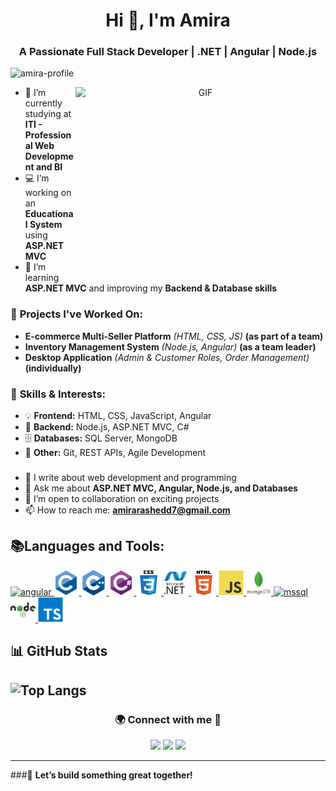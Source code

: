 <h1 align="center">Hi 👋, I'm Amira</h1>
<h3 align="center">A Passionate Full Stack Developer | .NET | Angular | Node.js</h3>

<p align="left"> <img src="https://komarev.com/ghpvc/?username=amira-profile&label=Profile%20views&color=0e75b6&style=flat" alt="amira-profile" /> </p>

<a target="_blank" align="center">
  <img align="right" height="300" width="400" alt="GIF" src="https://media.giphy.com/media/SWoSkN6DxTszqIKEqv/giphy.gif">
</a>

- 🔭 I’m currently studying at **ITI - Professional Web Development and BI**  
- 💻 I’m working on an **Educational System** using **ASP.NET MVC**  
- 🌱 I’m learning **ASP.NET MVC** and improving my **Backend & Database skills** 

### 💼 **Projects I've Worked On:**  
- **E-commerce Multi-Seller Platform** _(HTML, CSS, JS)_ **(as part of a team)**  
- **Inventory Management System** _(Node.js, Angular)_ **(as a team leader)**  
- **Desktop Application** _(Admin & Customer Roles, Order Management)_ **(individually)**  

### 🚀 **Skills & Interests:**  
- 💡 **Frontend:** HTML, CSS, JavaScript, Angular  
- 🔧 **Backend:** Node.js, ASP.NET MVC, C#  
- 🗄️ **Databases:** SQL Server, MongoDB  
- 📌 **Other:** Git, REST APIs, Agile Development  
###
- 📝 I write about web development and programming  
- 💬 Ask me about **ASP.NET MVC, Angular, Node.js, and Databases**  
- 🤝 I’m open to collaboration on exciting projects  
- 📫 How to reach me: **amirarashedd7@gmail.com**

## 📚Languages and Tools:
<p align="left"> <a href="https://angular.io" target="_blank" rel="noreferrer"> <img src="https://angular.io/assets/images/logos/angular/angular.svg" alt="angular" width="40" height="40"/> </a> <a href="https://www.cprogramming.com/" target="_blank" rel="noreferrer"> <img src="https://raw.githubusercontent.com/devicons/devicon/master/icons/c/c-original.svg" alt="c" width="40" height="40"/> </a> <a href="https://www.w3schools.com/cpp/" target="_blank" rel="noreferrer"> <img src="https://raw.githubusercontent.com/devicons/devicon/master/icons/cplusplus/cplusplus-original.svg" alt="cplusplus" width="40" height="40"/> </a> <a href="https://www.w3schools.com/cs/" target="_blank" rel="noreferrer"> <img src="https://raw.githubusercontent.com/devicons/devicon/master/icons/csharp/csharp-original.svg" alt="csharp" width="40" height="40"/> </a> <a href="https://www.w3schools.com/css/" target="_blank" rel="noreferrer"> <img src="https://raw.githubusercontent.com/devicons/devicon/master/icons/css3/css3-original-wordmark.svg" alt="css3" width="40" height="40"/> </a> <a href="https://dotnet.microsoft.com/" target="_blank" rel="noreferrer"> <img src="https://raw.githubusercontent.com/devicons/devicon/master/icons/dot-net/dot-net-original-wordmark.svg" alt="dotnet" width="40" height="40"/> </a> <a href="https://www.w3.org/html/" target="_blank" rel="noreferrer"> <img src="https://raw.githubusercontent.com/devicons/devicon/master/icons/html5/html5-original-wordmark.svg" alt="html5" width="40" height="40"/> </a> <a href="https://developer.mozilla.org/en-US/docs/Web/JavaScript" target="_blank" rel="noreferrer"> <img src="https://raw.githubusercontent.com/devicons/devicon/master/icons/javascript/javascript-original.svg" alt="javascript" width="40" height="40"/> </a> <a href="https://www.mongodb.com/" target="_blank" rel="noreferrer"> <img src="https://raw.githubusercontent.com/devicons/devicon/master/icons/mongodb/mongodb-original-wordmark.svg" alt="mongodb" width="40" height="40"/> </a> <a href="https://www.microsoft.com/en-us/sql-server" target="_blank" rel="noreferrer"> <img src="https://www.svgrepo.com/show/303229/microsoft-sql-server-logo.svg" alt="mssql" width="40" height="40"/> </a> <a href="https://nodejs.org" target="_blank" rel="noreferrer"> <img src="https://raw.githubusercontent.com/devicons/devicon/master/icons/nodejs/nodejs-original-wordmark.svg" alt="nodejs" width="40" height="40"/> </a> <a href="https://www.typescriptlang.org/" target="_blank" rel="noreferrer"> <img src="https://raw.githubusercontent.com/devicons/devicon/master/icons/typescript/typescript-original.svg" alt="typescript" width="40" height="40"/> </a> </p>

## 📊 GitHub Stats 
![Top Langs](https://github-readme-stats.vercel.app/api/top-langs/?username=anuraghazra&layout=compact)
---

<h3 align="center">🌍 Connect with me 🤝</h3>
<p align="center">
  <a href="https://www.linkedin.com/in/amira-rashwan-143540356" target="_blank">
    <img src="https://img.icons8.com/doodle/40/000000/linkedin--v2.png"></a>
  <a href="https://github.com/amiramrashed" target="_blank">
    <img src="https://img.icons8.com/doodle/40/000000/github--v1.png"></a>
  <a href="mailto:amirarashedd7@gmail.com">
    <img src="https://img.icons8.com/plasticine/40/000000/email.png"></a>
</p>

---

###🚀 **Let’s build something great together!**  
